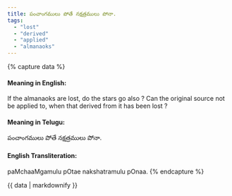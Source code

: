 ```yaml
---
title: పంచాంగములు పోతే నక్షత్రములు పోనా.
tags:
  - "lost"
  - "derived"
  - "applied"
  - "almanaoks"
---
```


{% capture data %}
#### Meaning in English:
If the almanaoks are lost, do the stars go also ?
Can the original source not be applied to, when that derived from it has been lost ?

#### Meaning in Telugu:
పంచాంగములు పోతే నక్షత్రములు పోనా.

#### English Transliteration:
paMchaaMgamulu pOtae nakshatramulu pOnaa.
{% endcapture %}

{{ data | markdownify }}

